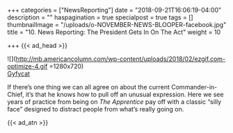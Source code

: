 +++
categories = ["NewsReporting"]
date = "2018-09-21T16:06:19-04:00"
description = ""
haspagination = true
specialpost = true
tags = []
thumbnailImage = "/uploads/o-NOVEMBER-NEWS-BLOOPER-facebook.jpg"
title = "10. News Reporting: The President Gets In On The Act"
weight = 10

+++
{{< ad_head >}}

![](http://mb.americancolumn.com/wp-content/uploads/2018/02/ezgif.com-optimize-4.gif =1280x720)  
[Gyfycat](https://gfycat.com/gifs/detail/MadeupMarvelousAfricancivet)  

If there’s one thing we can all agree on about the current Commander-in-Chief, it’s that he knows how to pull off an unusual expression. Here we see years of practice from being on _The Apprentice_ pay off with a classic “silly face” designed to distract people from what’s really going on.

{{< ad_atn >}}
